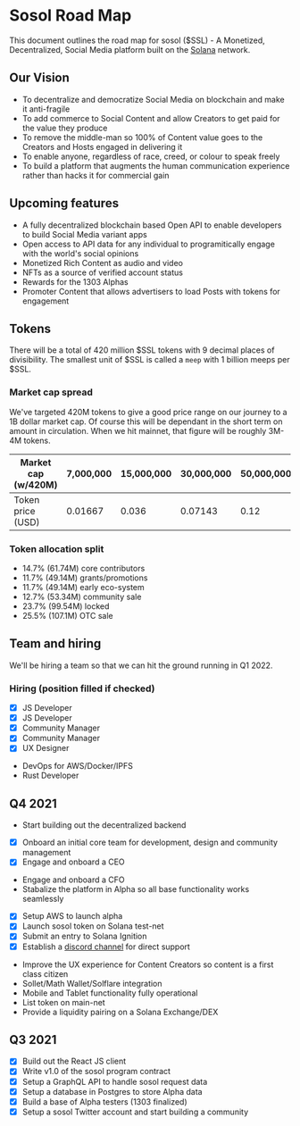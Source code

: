# Sosol Road Map

This document outlines the road map for sosol ($SSL) - A Monetized, Decentralized, Social Media platform built on the [Solana](http://www.solana.com) network.

## Our Vision

- To decentralize and democratize Social Media on blockchain and make it anti-fragile
- To add commerce to Social Content and allow Creators to get paid for the value they produce
- To remove the middle-man so 100% of Content value goes to the Creators and Hosts engaged in delivering it
- To enable anyone, regardless of race, creed, or colour to speak freely
- To build a platform that augments the human communication experience rather than hacks it for commercial gain

## Upcoming features

- A fully decentralized blockchain based Open API to enable developers to build Social Media variant apps
- Open access to API data for any individual to programitically engage with the world's social opinions
- Monetized Rich Content as audio and video
- NFTs as a source of verified account status
- Rewards for the 1303 Alphas
- Promoter Content that allows advertisers to load Posts with tokens for engagement

## Tokens

There will be a total of 420 million $SSL tokens with 9 decimal places of divisibility. The smallest unit of $SSL is called a `meep` with 1 billion meeps per $SSL.

### Market cap spread

We've targeted 420M tokens to give a good price range on our journey to a 1B dollar market cap. Of course this will be dependant in the short term on amount in circulation. When we hit mainnet, that figure will be roughly 3M-4M tokens.

| Market cap (w/420M)|7,000,000|15,000,000|30,000,000|50,000,000|100,000,000|300,000,000|1,000,000,000|
| --- | --- | --- | --- | --- | --- | --- | --- |
| Token price (USD)  |0.01667  | 0.036    | 0.07143  | 0.12      | 0.24     | 0.71      | 2.38        |

### Token allocation split

- 14.7% (61.74M) core contributors
- 11.7% (49.14M) grants/promotions
- 11.7% (49.14M) early eco-system
- 12.7% (53.34M) community sale
- 23.7% (99.54M) locked
- 25.5% (107.1M) OTC sale

## Team and hiring

We'll be hiring a team so that we can hit the ground running in Q1 2022.

### Hiring (position filled if checked)

- [x] JS Developer
- [x] JS Developer
- [x] Community Manager
- [x] Community Manager
- [x] UX Designer
- DevOps for AWS/Docker/IPFS
- Rust Developer

## Q4 2021

- Start building out the decentralized backend
- [x] Onboard an initial core team for development, design and community management
- [x] Engage and onboard a CEO
- Engage and onboard a CFO
- Stabalize the platform in Alpha so all base functionality works seamlessly
- [x] Setup AWS to launch alpha
- [x] Launch sosol token on Solana test-net
- [x] Submit an entry to Solana Ignition
- [x] Establish a [discord channel](https://discord.gg/HfN66JSY) for direct support
- Improve the UX experience for Content Creators so content is a first class citizen
- Sollet/Math Wallet/Solflare integration
- Mobile and Tablet functionality fully operational
- List token on main-net
- Provide a liquidity pairing on a Solana Exchange/DEX

## Q3 2021

- [x] Build out the React JS client
- [x] Write v1.0 of the sosol program contract
- [x] Setup a GraphQL API to handle sosol request data
- [x] Setup a database in Postgres to store Alpha data
- [x] Build a base of Alpha testers (1303 finalized)
- [x] Setup a sosol Twitter account and start building a community
